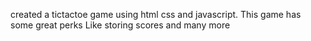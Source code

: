 created a tictactoe game using html css and javascript.
This game has some great perks 
Like storing scores and many more

